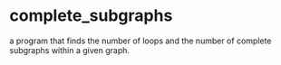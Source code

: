 # complete_subgraphs
a program that finds the number of loops and the number of complete subgraphs within a given graph.
